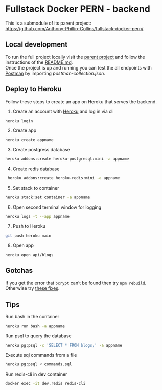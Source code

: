 # Fullstack Docker PERN - backend

This is a submodule of its parent project:  
https://github.com/Anthony-Phillip-Collins/fullstack-docker-pern/

## Local development

To run the full project locally visit the [parent project](https://github.com/Anthony-Phillip-Collins/fullstack-docker-pern/) and follow the instructions of the [README.md](https://github.com/Anthony-Phillip-Collins/fullstack-docker-pern/blob/main/README.md).  
Once the project is up and running you can test the all endpoints with [Postman](https://www.postman.com/) by importing _postman-collection.json_.

## Deploy to Heroku

Follow these steps to create an app on Heroku that serves the backend.

1. Create an account with [Heroku](https://www.heroku.com) and log in via cli

```bash
heroku login
```

2. Create app

```bash
heroku create appname
```

3. Create postgress database

```bash
heroku addons:create heroku-postgresql:mini -a appname
```

4. Create redis database

```bash
 heroku addons:create heroku-redis:mini -a appname
```

5. Set stack to container

```bash
heroku stack:set container -a appname
```

6. Open second terminal window for logging

```bash
heroku logs -t --app appname
```

7. Push to Heroku

```bash
git push heroku main
```

8. Open app

```bash
heroku open api/blogs
```

## Gotchas

If you get the error that `bcrypt` can’t be found then try `npm rebuild`. Otherwise try [these fixes](https://www.codefari.com/2019/11/common-issue-cant-find-module-bcrypt-in.html).

## Tips

Run bash in the container

```bash
heroku run bash -a appname
```

Run psql to query the database

```bash
heroku pg:psql -c 'SELECT * FROM blogs;' -a appname
```

Execute sql commands from a file

```bash
heroku pg:psql < commands.sql
```

Run redis-cli in dev container

```bash
docker exec -it dev.redis redis-cli
```
